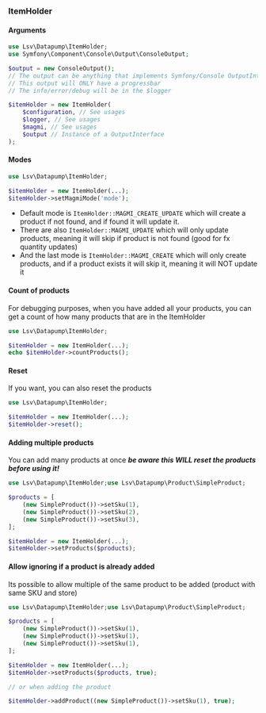### ItemHolder

#### Arguments

```php
use Lsv\Datapump\ItemHolder;
use Symfony\Component\Console\Output\ConsoleOutput;

$output = new ConsoleOutput();
// The output can be anything that implements Symfony/Console OutputInterface
// This output will ONLY have a progressbar
// The info/error/debug will be in the $logger

$itemHolder = new ItemHolder(
    $configuration, // See usages
    $logger, // See usages
    $magmi, // See usages
    $output // Instance of a OutputInterface
);
```

#### Modes

```php
use Lsv\Datapump\ItemHolder;

$itemHolder = new ItemHolder(...);
$itemHolder->setMagmiMode('mode');
```

* Default mode is `ItemHolder::MAGMI_CREATE_UPDATE` which will create a product if not found, and if found it will update it.
* There are also `ItemHolder::MAGMI_UPDATE` which will only update products, meaning it will skip if product is not found (good for fx quantity updates)
* And the last mode is `ItemHolder::MAGMI_CREATE` which will only create products, and if a product exists it will skip it, meaning it will NOT update it

#### Count of products

For debugging purposes, when you have added all your products, you can get a count of how many products that are in the ItemHolder

```php
use Lsv\Datapump\ItemHolder;

$itemHolder = new ItemHolder(...);
echo $itemHolder->countProducts();
```

#### Reset

If you want, you can also reset the products

```php
use Lsv\Datapump\ItemHolder;

$itemHolder = new ItemHolder(...);
$itemHolder->reset();
```

#### Adding multiple products

You can add many products at once ***be aware this WILL reset the products before using it!***

```php
use Lsv\Datapump\ItemHolder;use Lsv\Datapump\Product\SimpleProduct;

$products = [
    (new SimpleProduct())->setSku(1),
    (new SimpleProduct())->setSku(2),
    (new SimpleProduct())->setSku(3),
];

$itemHolder = new ItemHolder(...);
$itemHolder->setProducts($products);
```

#### Allow ignoring if a product is already added

Its possible to allow multiple of the same product to be added (product with same SKU and store)

```php
use Lsv\Datapump\ItemHolder;use Lsv\Datapump\Product\SimpleProduct;

$products = [
    (new SimpleProduct())->setSku(1),
    (new SimpleProduct())->setSku(1),
    (new SimpleProduct())->setSku(1),
];

$itemHolder = new ItemHolder(...);
$itemHolder->setProducts($products, true);

// or when adding the product

$itemHolder->addProduct((new SimpleProduct())->setSku(1), true);
```

